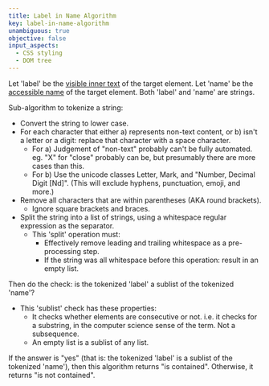 ```yaml
---
title: Label in Name Algorithm
key: label-in-name-algorithm
unambiguous: true
objective: false
input_aspects:
  - CSS styling
  - DOM tree
---
```


Let 'label' be the [visible inner text][] of the target element.  Let 'name' be the [accessible name][] of the target element.  Both 'label' and 'name' are strings.

Sub-algorithm to tokenize a string:

- Convert the string to lower case.
- For each character that either a) represents non-text content, or b) isn't a letter or a digit: replace that character with a space character.
    - For a) Judgement of "non-text" probably can't be fully automated. eg. "X" for "close" probably can be, but presumably there are more cases than this.
    - For b) Use the unicode classes Letter, Mark, and "Number, Decimal Digit [Nd]". (This will exclude hyphens, punctuation, emoji, and more.)
- Remove all characters that are within parentheses (AKA round brackets).
    - Ignore square brackets and braces.
- Split the string into a list of strings, using a whitespace regular expression as the separator.
    - This 'split' operation must:
        - Effectively remove leading and trailing whitespace as a pre-processing step.
        - If the string was all whitespace before this operation: result in an empty list.

Then do the check: is the tokenized 'label' a sublist of the tokenized 'name'?
- This 'sublist' check has these properties:
    - It checks whether elements are consecutive or not. i.e. it checks for a substring, in the computer science sense of the term. Not a subsequence.
    - An empty list is a sublist of any list.

If the answer is "yes" (that is: the tokenized 'label' is a sublist of the tokenized 'name'), then this algorithm returns "is contained".  Otherwise, it returns "is not contained".

[accessible name]: #accessible-name 'Definition of accessible name'
[visible inner text]: #visible-inner-text 'Definition of Visible inner text'
